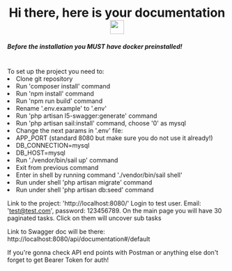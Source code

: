 <h1 align="center">Hi there, here is your documentation 
<img src="https://github.com/blackcater/blackcater/raw/main/images/Hi.gif" height="32"/></h1>
<h5>Before the installation you MUST have docker preinstalled!</h5> 
<br>
<ui>
To set up the project you need to:
<li>
Clone git repository
</li>
<li>
Run 'composer install' command
</li>
<li>
Run 'npm install' command
</li>
<li>
Run 'npm run build' command
</li>
<li>
Rename '.env.example' to '.env'
</li>
<li>
Run 'php artisan l5-swagger:generate' command
</li>
<li>
Run 'php artisan sail:install' command, choose '0' as mysql
</li>
<li>
Change the next params in '.env' file:
</li>
<li>
APP_PORT (standard 8080 but make sure you do not use it already!)
</li>
<li>
DB_CONNECTION=mysql
</li>
<li>
DB_HOST=mysql
</li>
<li>
Run './vendor/bin/sail up' command
</li>
<li>
Exit from previous command
</li>
<li>
Enter in shell by running command './vendor/bin/sail shell'
</li>
<li>
Run under shell 'php artisan migrate' command
</li>
<li>
Run under shell 'php artisan db:seed' command
</li>
</ui>

Link to the project:
'http://localhost:8080/'
Login to test user. Email: 'test@test.com', password: 123456789.
On the main page you will have 30 paginated tasks. Click on them will uncover sub tasks

Link to Swagger doc will be there:
http://localhost:8080/api/documentation#/default

If you're gonna check API end points with Postman or anything else don't forget to get Bearer Token for auth!

